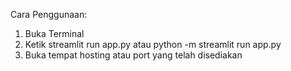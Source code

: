 Cara Penggunaan:
1. Buka Terminal
2. Ketik streamlit run app.py atau python -m streamlit run app.py
3. Buka tempat hosting atau port yang telah disediakan



